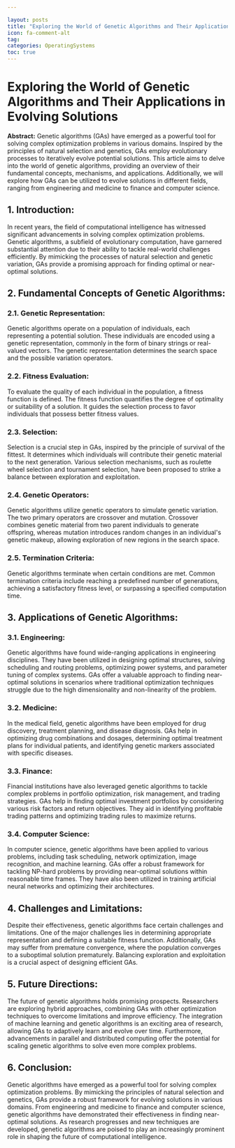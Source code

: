 ```yaml
---

layout: posts
title: "Exploring the World of Genetic Algorithms and Their Applications in Evolving Solutions"
icon: fa-comment-alt
tag:      
categories: OperatingSystems
toc: true
---
```




# Exploring the World of Genetic Algorithms and Their Applications in Evolving Solutions

**Abstract:**
Genetic algorithms (GAs) have emerged as a powerful tool for solving complex optimization problems in various domains. Inspired by the principles of natural selection and genetics, GAs employ evolutionary processes to iteratively evolve potential solutions. This article aims to delve into the world of genetic algorithms, providing an overview of their fundamental concepts, mechanisms, and applications. Additionally, we will explore how GAs can be utilized to evolve solutions in different fields, ranging from engineering and medicine to finance and computer science.

## 1. Introduction:
In recent years, the field of computational intelligence has witnessed significant advancements in solving complex optimization problems. Genetic algorithms, a subfield of evolutionary computation, have garnered substantial attention due to their ability to tackle real-world challenges efficiently. By mimicking the processes of natural selection and genetic variation, GAs provide a promising approach for finding optimal or near-optimal solutions.

## 2. Fundamental Concepts of Genetic Algorithms:
### 2.1. Genetic Representation:
Genetic algorithms operate on a population of individuals, each representing a potential solution. These individuals are encoded using a genetic representation, commonly in the form of binary strings or real-valued vectors. The genetic representation determines the search space and the possible variation operators.

### 2.2. Fitness Evaluation:
To evaluate the quality of each individual in the population, a fitness function is defined. The fitness function quantifies the degree of optimality or suitability of a solution. It guides the selection process to favor individuals that possess better fitness values.

### 2.3. Selection:
Selection is a crucial step in GAs, inspired by the principle of survival of the fittest. It determines which individuals will contribute their genetic material to the next generation. Various selection mechanisms, such as roulette wheel selection and tournament selection, have been proposed to strike a balance between exploration and exploitation.

### 2.4. Genetic Operators:
Genetic algorithms utilize genetic operators to simulate genetic variation. The two primary operators are crossover and mutation. Crossover combines genetic material from two parent individuals to generate offspring, whereas mutation introduces random changes in an individual's genetic makeup, allowing exploration of new regions in the search space.

### 2.5. Termination Criteria:
Genetic algorithms terminate when certain conditions are met. Common termination criteria include reaching a predefined number of generations, achieving a satisfactory fitness level, or surpassing a specified computation time.

## 3. Applications of Genetic Algorithms:
### 3.1. Engineering:
Genetic algorithms have found wide-ranging applications in engineering disciplines. They have been utilized in designing optimal structures, solving scheduling and routing problems, optimizing power systems, and parameter tuning of complex systems. GAs offer a valuable approach to finding near-optimal solutions in scenarios where traditional optimization techniques struggle due to the high dimensionality and non-linearity of the problem.

### 3.2. Medicine:
In the medical field, genetic algorithms have been employed for drug discovery, treatment planning, and disease diagnosis. GAs help in optimizing drug combinations and dosages, determining optimal treatment plans for individual patients, and identifying genetic markers associated with specific diseases.

### 3.3. Finance:
Financial institutions have also leveraged genetic algorithms to tackle complex problems in portfolio optimization, risk management, and trading strategies. GAs help in finding optimal investment portfolios by considering various risk factors and return objectives. They aid in identifying profitable trading patterns and optimizing trading rules to maximize returns.

### 3.4. Computer Science:
In computer science, genetic algorithms have been applied to various problems, including task scheduling, network optimization, image recognition, and machine learning. GAs offer a robust framework for tackling NP-hard problems by providing near-optimal solutions within reasonable time frames. They have also been utilized in training artificial neural networks and optimizing their architectures.

## 4. Challenges and Limitations:
Despite their effectiveness, genetic algorithms face certain challenges and limitations. One of the major challenges lies in determining appropriate representation and defining a suitable fitness function. Additionally, GAs may suffer from premature convergence, where the population converges to a suboptimal solution prematurely. Balancing exploration and exploitation is a crucial aspect of designing efficient GAs.

## 5. Future Directions:
The future of genetic algorithms holds promising prospects. Researchers are exploring hybrid approaches, combining GAs with other optimization techniques to overcome limitations and improve efficiency. The integration of machine learning and genetic algorithms is an exciting area of research, allowing GAs to adaptively learn and evolve over time. Furthermore, advancements in parallel and distributed computing offer the potential for scaling genetic algorithms to solve even more complex problems.

## 6. Conclusion:
Genetic algorithms have emerged as a powerful tool for solving complex optimization problems. By mimicking the principles of natural selection and genetics, GAs provide a robust framework for evolving solutions in various domains. From engineering and medicine to finance and computer science, genetic algorithms have demonstrated their effectiveness in finding near-optimal solutions. As research progresses and new techniques are developed, genetic algorithms are poised to play an increasingly prominent role in shaping the future of computational intelligence.